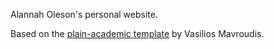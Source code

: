 Alannah Oleson's personal website. 

Based on the [plain-academic template](https://github.com/mavroudisv/plain-academic) by Vasilios Mavroudis. 